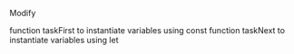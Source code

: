 Modify

function taskFirst to instantiate variables using const
function taskNext to instantiate variables using let

